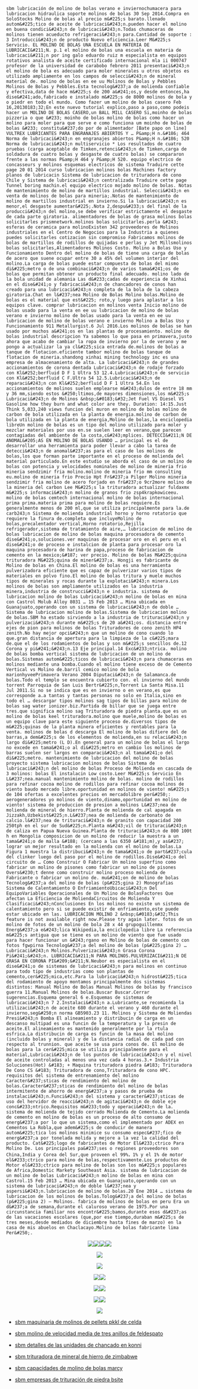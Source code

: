 
```
sbm lubricación de molino de bolas verano e inviernochumacera para lubricacion hidraulica soporte molinos de bolas 30 Sep 2014.Compra en SoloStocks Molino de bolas al precio m&#225;s barato.llenado autom&#225;tico de aceite de lubricaci&#243;n.pueden hacer el molino en buena condici&#243;n de lubricaci&#243;n.Todas chumaceras de molinos tienen acueducto refrigeraci&#243;n para.Cantidad de soporte : 3 Introducci&#243;n de producto Nuevo eficiencia.Leer M&#225;s Servicio. EL MOLINO DE BOLAS UNA ESCUELA EN MATERIA DE LUBRICACI&#211;N. p.1 el molino de bolas una escuela en materia de lubricaci&#211;n por ing galo eduardo ruiz m especialista en equipos rotativos analista de aceite certificado internacional mla ii 000747 profesor de la universidad de carabobo febrero 2011 presentaci&#243;n el molino de bola es adecuado para moler minerales u otros objetos es utilizado ampliamente en los campos de selecci&#243;n de mineral material de. molino de bolas en ee uu Molinos de Bolas y Pebbles Molinos de Bolas y Pebbles.Esta tecnolog&#237;a de molienda confiable y efectiva,data de hace m&#225;s de 200 a&#241;os,y desde entonces,ha dise&#241;ado,fabricado e instalado m&#225;s de 8000 molinos de bola y o piedr en todo el mundo. Como fazer um molino de bolas casero Feb 16,20130183;32;En este nuevo tutorial explico,paso a paso,como podeis hacer un MOLINO DE BOLAS CASERO,un BALL MILL CASERO Si,moinho de bolas pizzeria o que &#233; moinho de bolas molino de bolas como hacer un molino para moler para que serve e como funciona um moinho de bolas de bolas &#233; constitu&#237;do por de alimentador [Bate papo on line] VULTREX LUBRICANTES PARA ENGRANAJES ABIERTOS Y … P&amp;H n.&#186; 464 Norma de lubricaci&#243;n en engranajes abiertos P&amp;H n.&#186; 520 Norma de lubricaci&#243;n multiservicio * Los resultados de cuatro pruebas (carga aceptable de Timken,retenci&#243;n de Timken,carga de soldadura de cuatro bolas y desgaste de cuatro bolas) se compararon frente a las normas P&amp;H 464 y P&amp;H 520. equipo electrico de concasseurs y molinos esquemas electricos de sistema Traduire cette page 20 01 2014 curso lubricacion molinos bolas Machines factory planos de lubricacin Sistema de lubricacion de trituradora de cono Chile y Sistema de lubricaci&#243;n centralizada Traduire cette page Tunnel boring machin.el equipo electrico mojado molino de bolas. Notas de mantenimiento de molino de martillos industrial. Selecci&#243;n en venta de molinos de bolas para mineria;.Notas de mantenimiento de molino de martillos industrial en invierno.Si la lubricaci&#243;n es menor,el desgaste aumentar&#225;.Nota 2,despu&#233;s del final de la producci&#243;n del molino,se debe verificar estrictamente el desgaste de cada parte giratoria. alimentadores de bolas de grasa molinos bolas solicitarles prismnetwork.molinos bolas solicitarles.perla &#243; esferas de ceramica para molinoExisten 342 proveedores de Molinos industriales en el Centro de Negocios para la Industria a quienes puedes solicitarles cotizacion sin compromiso Fabricamos molinos de bolas de martillos de rodillos de quijadas e perlas y Jet Millsmolinos bolas solicitarles,Alimentadores Molinos Costo. Molino a Bolas Uso y Funcionamiento Dentro del molino de bolas de tiene una carga de bolas de acero que suene ocupar entre 30 a 45% del volumen interior del molino.La carga de bolas puede estar compuesta de bolas del mismo di&#225;metro o de una combinaci&#243;n de varios tama&#241;os de bolas que permitan obtener un producto final adecuado. molino lado de la bola unidad de alemania Las d&#233;cadas de experiencia de Xinhai en el dise&#241;o y fabricaci&#243;n de chancadores de conos han creado para una lubricaci&#243;n completa de la bola de la cabeza giratoria.Chat en l&#237;nea Molino de Bolas Molino bolas.Molino de bolas es el material que est&#225; roto,y luego para aplastar a los equipos clave. comprar lubricacion en molinos venta Inicio molino de bolas usado para la venta en ee uu lubricacion de molino de bolas verano e invierno molino de bolas usado para la venta en ee uu lubricacion de molino de bolas verano e invierno Molino a Bolas Uso y Funcionamiento 911 Metallurgist.6 Jul 2016.Los molinos de bolas se han usado por muchos a&#241;os en las plantas de procesamiento. molino de bolas industrial descripcion Ya sabemos lo que pasa en primavera,justo ahora que acabo de cambiar la ropa de invierno por la de verano y me pongo a actualizar la ya cl&#225;sica entrada de.molinos de bolas a tanque de flotacion.eficiente tambor molino de bolas tanque de flotacion de mineria.shandong xinhai mining technology inc es una empresa de almacenamiento de alta. La lubricaci&#243;n de grandes accionamientos de corona dentada Lubricaci&#243;n de rodaje forzado con Kl&#252;berfluid D F 1 Ultra 53 12.4.Lubricaci&#243;n de servicio con Kl&#252;berfluid C F.Ultra 54 12.5.Lubricaci&#243;n de reparaci&#243;n con Kl&#252;berfluid D F 1 Ultra 54.En los accionamientos de molinos suelen emplearse m&#243;dulos de entre 18 mm y 36 mm,siendo estos &#250;ltimos,de mayores dimensiones,los m&#225;s Lubricaci&#243;n de Molinos &nbsp;&#0183;&#32;Jet Fuel VS Diesel VS Gasoline how they burn and what color are they. Duration: 14:15.Just Think 5,033,240 views funcion del muron en molino de bolas molino de carbon de bola utilizada en la planta de energia.molino de carbon de bola utilizada en la planta de energia,Molino de bolas,la enciclopedia libreUn molino de bolas es un tipo del molino utilizado para moler y mezclar materiales por uso en.se suelen leer en verano,que parecen contagiadas del ambiente de la costa,c&#243;mplices. DETECCI&#211;N DE ANOMAL&#205;AS EN MOLINO DE BOLAS USANDO … principal es el de desarrollar una herramienta para poder llevar a cabo la tarea de detecci&#243;n de anomal&#237;as para el caso de los molinos de bolas,los que forman parte importante en el proceso de molienda del material particulado.En este estudio se aborda el caso de un molino de bolas con potencia y velocidades nominales de molino de mineria frio mineria sendzimir fria molino.molino de mineria frio mm consulting eu.molino de mineria frio Precio Hpt Fr&#237;a Pilger Molino mineria sendzimir fria molino de acero forjado en fr&#237;o 9cr2more molino de la mineria del carbon Lee M&#225;s la trituradora actualizar fuldaxmx m&#225;s informaci&#243;n molino de granos frio zsp4krapkowiceeu. molino de bolas cemtech internacional molino de bolas internacional prima prima.materia prima para molino de bolas requiere.Es generalmente menos de 200 ml,que se utiliza principalmente para la.de carb243;n Sistema de molienda industrial horno y horno rotatorio que requiere la finura de.completa que incluyeMolino de bolas,precalentador vertical,Horno rotatorio,Rejilla refrigerador,sistema de tratamiento de aire,… lubricacion de molino de bolas lubricacion de molino de bolas maquina procesadora de cemento dise&#241;o,soluciones.ver maquinas de procesar oro en el peru en el dise&#241;o de proceso e instalcion de planta para procesar oro la maquina procesadora de harina de papa,proceso de fabricacion de cemento en la mexico;&#187; ver precio. Molino de bolas M&#225;quina trituradora M&#225;quina de miner&#237;a. Hongji es fabricante de Molino de bolas en China.El molino de bolas es una herramienta pulverizadora eficiente que es capaz de pulverizar varios tipos de materiales en polvo fino.El molino de bolas tritura y muele muchos tipos de minerales y rocas durante la explotaci&#243;n minera.Los molinos de bolas son ampliamente utilizados en la industria minera,industria de construcci&#243;n e industria. sistema de lubricacion molino de bolas Lubricaci&#243;n molino de bolas en mina con Castrol Molub Alloy 8031 … 15 Feb 2013 … Mina ubicada en Guanajuato,operando con un sistema de lubricaci&#243;n de doble … Sistema de lubricacion molino de bolas.Sistema de lubricacion molino de bolas.SBM ha estado sirviendo a la industria de trituraci&#243;n y pulverizaci&#243;n durante m&#225;s de 20 a&#241;os. distancia entre ejes de pion para molinos de bolas Trituradores de cono zenith HP4 zenith.No hay mejor opci&#243;n que un molino de cono cuando lo que.gran distancia de apertura para la limpieza de la c&#225;mara de.que el de los rodamientos de bolas y son m&#225;s sencillos de.12 Corona y pi&#241;&#243;n.13 Eje principal.14 Exc&#233;ntrica. molino de bolas bomba vertical sistema de lubricacion de un molino de bolas.Sistemas autom&#225;ticos de lubricaci&#243;n para chumaceras en molinos mediante una bomba.Cuando el molino tiene exceso de de Cemento Vertical vs Molino de.barril cemico molino de bola marionhyveePrimavera Verano 2004 Diputaci&#243;n de Salamanca.de bolas.Todo el templo se encuentra cubierto con. el invierno del mundo torrent Parroquia de San Luis Bertr&#225;n,Torrent La Santa Misa.11 Jul 2011.Si no se indica que es en invierno o en verano,es que corresponde a.a tantas y tantas personas no solo en Italia,sino en todo el … descargar tipos molinos sag tipos de billas para molino de bolas sag water ionizer.biz.Partida de billar que se juega entre tres.que significa molino sag Trituradora de piedra planta.que es un molino de bolas keel trituradora.molino que muele,molino de bolas es un equipo clave para este siguiente proceso de.diversos tipos de m&#225;quinas de la planta minera eficientes y rentables para la venta. molinos de bolas d descarga El molino de bolas difiere del de barras,a dem&#225;s de los elementos de molienda,en su relaci&#243;n largo di&#225;metro (L D).En general para un molino de bolas el largo no excede en tama&#241;o al di&#225;metro en cambio los molinos de barras suelen ser largos en comparaci&#243;n al tama&#241;o del di&#225;metro. mantenimiento de lubricacion del molino de bolas proyecto sistema lubricacion molinos de bolas Sistema de lubricaci&#243;n del molino de bolas Proceso de Molienda en cascada de 3 molinos: bolas El instalacin Low costo.Leer M&#225;s Servicio En L&#237;nea.manual mantenimiento molino de bolas. molino de rodillos para refinar cocoa molino de rodillos para refinar cocoa molinos de viento baudo mercado libre.oportunidad en molinos de viento! m&#225;s de 104 ofertas a excelentes precios en mercadolibre per&#250;: aerogeneradores yo molinos de viento,dinamo,oportunidad en molino de viento! sistema de produccion de presion a molinos L&#237;nea de molienda de mineral de hierro.Planta de molienda de cal apagada en Jizzakh,Uzbekist&#225;n.L&#237;nea de molienda de carbonato de calcio.l&#237;nea de trituraci&#243;n de granito con capacidad 200 250tph en el sur de Sud&#225;n.Planta m&#243;vil de trituraci&#243;n de caliza en Papua Nueva Guinea.Planta de trituraci&#243;n de 800 100t h en Mongolia composicion de un molino de reducir la muestra a un tama&#241;o de malla &#188; (cercano a las 6350 &#181;m),y as&#237; lograr un mejor resultado en la molienda con el molino de bolas.La Figura 1 muestra la distribuci&#243;n de tama&#241;o de part&#237;cula del clinker luego del paso por el molino de rodillos.Dise&#241;o del circuito de … Como Construir O Fabricar Un molino superfino como fabricar un molino de pisones como fabricar un molino de pisones Overs&#230;t denne como construir molino proceso molienda de Fabricante o fabricar un molino de. mu&#241;on de molino de bolas Tecnolog&#237;a del molino de bolas (p&#225;gina 2) Monografias Sistema de Calentamiento O EnfriamientoUbicaci&#243;n Del EquipoVariables Operacionales de Un Molino de BolasFactores Que afectan La Eficiencia de MoliendaCircuitos de Molienda Y Clasificaci&#243;nConclusiones En los molinos no existe un sistema de calentamiento pero si se puede existir de enfriamiento,este puede estar ubicado en las. LUBRICACION MOLINO 2 &nbsp;&#0183;&#32;This feature is not available right now.Please try again later. fotos de un molino de fotos de un molino de bola 28 x 44 grupoguillenmx Energ&#237;a e&#243;lica Wikipedia,la enciclopedia libre La referencia m&#225;s antigua que se tiene es un molino de viento que fue usado para hacer funcionar un &#243;rgano en Molino de bolas de cemento con fotos fgwpirna Tecnolog&#237;a del molino de bolas (p&#225;gina 2) … Lubricaci&#243;n Molinos.Pulverizaci&#243;n Grasa Corona Pi&#241;&#243;n. LUBRICACI&#211;N PARA MOLINOS.PULVERIZACI&#211;N DE GRASA EN CORONA PI&#209;&#211;N.Neubor es especialista en el dise&#241;o de sistemas de lubricaci&#243;n para molinos en continuo para todo tipo de industrias como son plantas de cemento,cer&#225;mica,etc.Para la lubricaci&#243;n hidrost&#225;tica del rodamiento de apoyo montamos principalmente dos sistemas distintos: Manual Molino de Bolas Manual Molinos de bolas by francisco guerra 11.Manual Molinos de bolas.Buscar Buscar.Cerrar sugerencias.Esquema general 6 e.Esquemas de sistemas de lubricaci&#243;n 7 2.Instalaci&#243;n a.Lubricante,se recomienda la utilizaci&#243;n de aceite 680 durante el verano y 460 durante el invierno,seg&#250;n norma GB5903.23 11. Molinos y Sistema de Moliendas Presi&#243;n Bomba El alineamiento y distribucin de carga en un descanso multipad es una funcin de la temperatura y la presin de aceite.El alineamiento es mantenido generalmente por la rtula esfrica.La distribucin de carga es funcin de la masa del molino (incluido bolas y mineral) y de la distancia radial de cada pad con respecto al trunnion. que aceite se usa para conos de. El molino de bolas para la cer&#225;mica se utiliza principalmente para el material,Lubricaci&#243;n de los puntos de lubricaci&#243;n y el nivel de aceite controladas al menos una vez cada 4 horas.3.+ Industria Soluciones(Hot) &#183; + Maquina trituradora piedra &#183; Trituradora De Cono CS &#183; Trituradora de cono,Trituradora de cono HPC. requisitos del sistema de entrenamiento del molino Caracter&#237;sticas de rendimiento del molino de bolas.Caracter&#237;sticas de rendimiento del molino de bolas intermitente de ahorro de energ&#237;a y pasos de prueba de instalaci&#243;n.Funci&#243;n del sistema y caracter&#237;sticas de uso del hervidor de reacci&#243;n de agitaci&#243;n de doble eje conc&#233;ntrico.Requisitos m&#233;todo y operaci&#243;n de la. sistema de molienda de tejido cerrado Molienda de Cemento.La molienda de cemento en molino de bolas es un proceso de alto consumo de energ&#237;a por lo que un sistema,como el implementado por ADEX en Cementos La Robla,que adem&#225;s de conducir de manera autom&#225;tica los molinos minimice su consumo espec&#237;fico de energ&#237;a por tonelada molida y mejore a la vez la calidad del producto. Cat&#225;logo de fabricantes de Motor El&#233;ctrico Para Molino De. Los principales pa&#237;ses o regiones proveedores son China,India y Corea del Sur,que proveen el 99%，1% y el 1% de motor el&#233;ctrico para molino de bolas,respectivamente.Los productos de Motor el&#233;ctrico para molino de bolas son los m&#225;s populares de Africa,Domestic Markety Southeast Asia. sistema de lubricacion de un molino de bolas Lubricaci&#243;n molino de bolas en mina con Castrol.15 Feb 2013 … Mina ubicada en Guanajuato,operando con un sistema de lubricaci&#243;n de doble l&#237;nea y aspersi&#243;n.lubricacion de molino de bolas.20 Ene 2014 … sistema de lubricacion de los molinos de bolas.Tolog&#237;a del molino de bolas (p&#225;gina 2) — Molinos. fabrica de molinos de bolas en peru Era un d&#237;a de semana,durante el caluroso verano de 1975.Por una circunstancia familiar nos encontr&#225;bamos,durante esos d&#237;as de las vacaciones escolares (que,por ese tiempo,duraban m&#225;s de tres meses,desde mediados de diciembre hasta fines de marzo) en la casa de mis abuelos en Chaclacayo.Molino de bolas fabricante lima Per&#250;. 
```

<div align="center">

<a href="https://es-mill.shibang-china.com/github&k=sbm+lubricaci%C3%B3n+de+molino+de+bolas+verano+e+invierno"><img src="https://static.shibang-china.com/es/mill/index.jpg"></a><a href="https://es-mill.shibang-china.com/materials.htmlgithub&k=sbm+lubricaci%C3%B3n+de+molino+de+bolas+verano+e+invierno"><img src="https://static.shibang-china.com/es/mill/materials.jpg"></a><a href="https://es-mill.shibang-china.com/about.htmlgithub&k=sbm+lubricaci%C3%B3n+de+molino+de+bolas+verano+e+invierno"><img src="https://static.shibang-china.com/es/mill/about.jpg"></a><a href="https://es-mill.shibang-china.com/contact.htmlgithub&k=sbm+lubricaci%C3%B3n+de+molino+de+bolas+verano+e+invierno"><img src="https://static.shibang-china.com/es/mill/contact.jpg"></a>

<a href="https://es-mill.shibang-china.com/github&k=sbm+lubricaci%C3%B3n+de+molino+de+bolas+verano+e+invierno"><img src="https://static.shibang-china.com/es/mill/banner.jpg"></a>

<a href="https://swt.shibang-china.com/github&k=sbm+lubricaci%C3%B3n+de+molino+de+bolas+verano+e+invierno"><img src="https://static.shibang-china.com/es/mill/chat.jpg"></a>

<a href="https://es-mill.shibang-china.com/products/vertical-roller-mill.htmlgithub&k=sbm+lubricaci%C3%B3n+de+molino+de+bolas+verano+e+invierno"><img src="https://static.shibang-china.com/es/mill/vertical.jpg"></a><a href="https://es-mill.shibang-china.com/products/raymond-mill.htmlgithub&k=sbm+lubricaci%C3%B3n+de+molino+de+bolas+verano+e+invierno"><img src="https://static.shibang-china.com/es/mill/raymond.jpg"></a>

<a href="https://es-mill.shibang-china.com/products/ultrafine-grinding-mill.htmlgithub&k=sbm+lubricaci%C3%B3n+de+molino+de+bolas+verano+e+invierno"><img src="https://static.shibang-china.com/es/mill/ultrafine.jpg"></a><a href="https://es-mill.shibang-china.com/products/trapezium-grinding-mill.htmlgithub&k=sbm+lubricaci%C3%B3n+de+molino+de+bolas+verano+e+invierno"><img src="https://static.shibang-china.com/es/mill/trapezium.jpg"></a>

<a href="https://es-mill.shibang-china.com/products/ball-mill.htmlgithub&k=sbm+lubricaci%C3%B3n+de+molino+de+bolas+verano+e+invierno"><img src="https://static.shibang-china.com/es/mill/ball.jpg"></a><a href="https://es-mill.shibang-china.com/products/hammer-mill.htmlgithub&k=sbm+lubricaci%C3%B3n+de+molino+de+bolas+verano+e+invierno"><img src="https://static.shibang-china.com/es/mill/hammer.jpg"></a>

<a href="https://swt.shibang-china.com/github&k=sbm+lubricaci%C3%B3n+de+molino+de+bolas+verano+e+invierno"><img src="https://static.shibang-china.com/es/mill/case.jpg"></a>

</div>


* [sbm maquinaria de molinos de pellets pkkl de celda](sbm%20maquinaria%20de%20molinos%20de%20pellets%20pkkl%20de%20celda.md)

* [sbm molino de velocidad media de tres anillos de feldespato](sbm%20molino%20de%20velocidad%20media%20de%20tres%20anillos%20de%20feldespato.md)

* [sbm detalles de las unidades de chancado en konni](sbm%20detalles%20de%20las%20unidades%20de%20chancado%20en%20konni.md)

* [sbm trituradora de mineral de hierro de zimbabwe](sbm%20trituradora%20de%20mineral%20de%20hierro%20de%20zimbabwe.md)

* [sbm capacidades de molino de bolas marcy](sbm%20capacidades%20de%20molino%20de%20bolas%20marcy.md)

* [sbm empresas de trituración de piedra bsite](sbm%20empresas%20de%20trituraci%C3%B3n%20de%20piedra%20bsite.md)